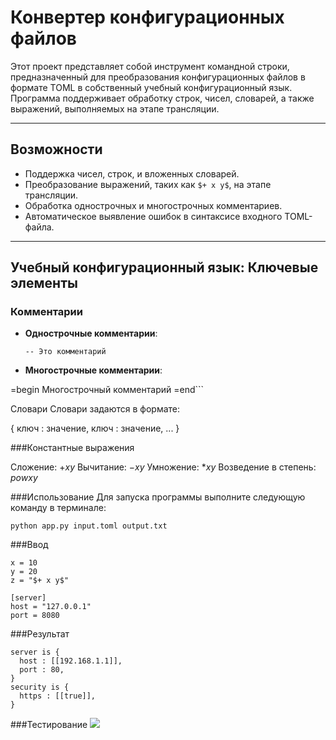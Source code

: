 # Конвертер конфигурационных файлов

Этот проект представляет собой инструмент командной строки, предназначенный для преобразования конфигурационных файлов в формате TOML в собственный учебный конфигурационный язык. Программа поддерживает обработку строк, чисел, словарей, а также выражений, выполняемых на этапе трансляции.

---

## Возможности

- Поддержка чисел, строк, и вложенных словарей.
- Преобразование выражений, таких как `$+ x y$`, на этапе трансляции.
- Обработка однострочных и многострочных комментариев.
- Автоматическое выявление ошибок в синтаксисе входного TOML-файла.

---

## Учебный конфигурационный язык: Ключевые элементы

### Комментарии

- **Однострочные комментарии**:
  ```text
  -- Это комментарий

- **Многострочные комментарии**:

=begin
Многострочный
комментарий
=end```

Словари
Словари задаются в формате:

{
  ключ : значение,
  ключ : значение,
  ...
}

###Константные выражения

Сложение: $+ x y$
Вычитание: $- x y$
Умножение: $* x y$
Возведение в степень: $pow x y$

###Использование
Для запуска программы выполните следующую команду в терминале:
```
python app.py input.toml output.txt
```

###Ввод
```
x = 10
y = 20
z = "$+ x y$"

[server]
host = "127.0.0.1"
port = 8080
```

###Результат

```
server is {
  host : [[192.168.1.1]],
  port : 80,
}
security is {
  https : [[true]],
}
```


###Тестирование 
![](src/b0d02c12-921c-4371-96c8-e7d650fba157.jpg)
